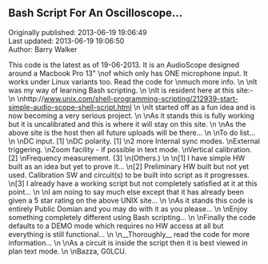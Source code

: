 ## Bash Script For An Oscilloscope...  
Originally published: 2013-06-19 19:06:49  
Last updated: 2013-06-19 19:06:50  
Author: Barry Walker  
  
This code is the latest as of 19-06-2013. It is an AudioScope designed around a Macbook Pro 13"\nof which only has ONE microphone input. It works under Linux variants too. Read the code for\nmuch more info.\n\nIt was my way of learning Bash scripting.\n\nIt is resident here at this site:-\n\nhttp://www.unix.com/shell-programming-scripting/212939-start-simple-audio-scope-shell-script.html\n\nIt started off as a fun idea and is now becoming a very serious project.\n\nAs it stands this is fully working but it is uncalibrated and this is where it will stay on this site.\n\nAs the above site is the host then all future uploads will be there...\n\nTo do list...\n\nDC input. [1]\nDC polarity. [1]\n2 more Internal sync modes.\nExternal triggering.\nZoom facility - if possible in text mode.\nVertical calibration. [2]\nFrequency measurement. {3]\n(Others.)\n\n[1] I have simple HW built as an idea but yet to prove it...\n[2] Preliminary HW built but not yet used. Calibration SW and circuit(s) to be built into script as it progresses.\n[3] I already have a working script but not completely satisfied at it at this point...\n\nI am noing to say much else except that it has already been given a 5 star rating on the above UNIX site...\n\nAs it stands this code is entirely Public Domian and you may do with it as you please...\n\nEnjoy something completely different using Bash scripting...\n\nFinally the code defaults to a DEMO mode which requires no HW access at all but everything is still functional...\n\n__Thoroughly__ read the code for more information...\n\nAs a circuit is inside the script then it is best viewed in plan text mode.\n\nBazza, G0LCU.